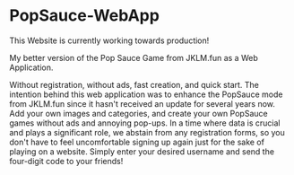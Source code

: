 # PopSauce-WebApp
This Website is currently working towards production!

My better version of the Pop Sauce Game from JKLM.fun as a Web Application.

Without registration, without ads, fast creation, and quick start. 
The intention behind this web application was to enhance the PopSauce mode from JKLM.fun 
since it hasn't received an update for several years now. Add your own images and categories,
and create your own PopSauce games without ads and annoying pop-ups. In a time where data is
crucial and plays a significant role, we abstain from any registration forms, so you don't have 
to feel uncomfortable signing up again just for the sake of playing on a website. Simply enter
your desired username and send the four-digit code to your friends!
